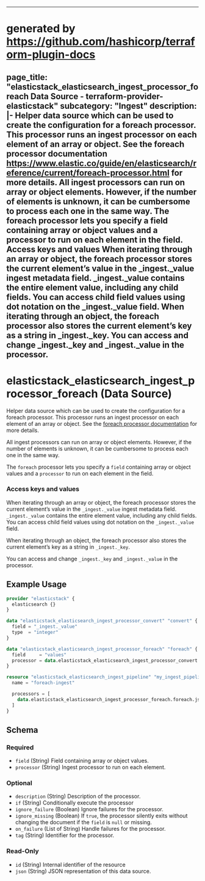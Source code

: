 
---
# generated by https://github.com/hashicorp/terraform-plugin-docs
page_title: "elasticstack_elasticsearch_ingest_processor_foreach Data Source - terraform-provider-elasticstack"
subcategory: "Ingest"
description: |-
  Helper data source which can be used to create the configuration for a foreach processor. This processor runs an ingest processor on each element of an array or object. See the foreach processor documentation https://www.elastic.co/guide/en/elasticsearch/reference/current/foreach-processor.html for more details.
  All ingest processors can run on array or object elements. However, if the number of elements is unknown, it can be cumbersome to process each one in the same way.
  The foreach processor lets you specify a field containing array or object values and a processor to run on each element in the field.
  Access keys and values
  When iterating through an array or object, the foreach processor stores the current element’s value in the _ingest._value ingest metadata field. _ingest._value contains the entire element value, including any child fields. You can access child field values using dot notation on the _ingest._value field.
  When iterating through an object, the foreach processor also stores the current element’s key as a string in _ingest._key.
  You can access and change _ingest._key and _ingest._value in the processor.
---

# elasticstack_elasticsearch_ingest_processor_foreach (Data Source)

Helper data source which can be used to create the configuration for a foreach processor. This processor runs an ingest processor on each element of an array or object. See the [foreach processor documentation](https://www.elastic.co/guide/en/elasticsearch/reference/current/foreach-processor.html) for more details.

All ingest processors can run on array or object elements. However, if the number of elements is unknown, it can be cumbersome to process each one in the same way.

The `foreach` processor lets you specify a `field` containing array or object values and a `processor` to run on each element in the field.

### Access keys and values

When iterating through an array or object, the foreach processor stores the current element’s value in the `_ingest._value` ingest metadata field. `_ingest._value` contains the entire element value, including any child fields. You can access child field values using dot notation on the `_ingest._value` field.

When iterating through an object, the foreach processor also stores the current element’s key as a string in `_ingest._key`.

You can access and change `_ingest._key` and `_ingest._value` in the processor.

## Example Usage

```terraform
provider "elasticstack" {
  elasticsearch {}
}

data "elasticstack_elasticsearch_ingest_processor_convert" "convert" {
  field = "_ingest._value"
  type  = "integer"
}

data "elasticstack_elasticsearch_ingest_processor_foreach" "foreach" {
  field     = "values"
  processor = data.elasticstack_elasticsearch_ingest_processor_convert.convert.json
}

resource "elasticstack_elasticsearch_ingest_pipeline" "my_ingest_pipeline" {
  name = "foreach-ingest"

  processors = [
    data.elasticstack_elasticsearch_ingest_processor_foreach.foreach.json
  ]
}
```

<!-- schema generated by tfplugindocs -->
## Schema

### Required

- `field` (String) Field containing array or object values.
- `processor` (String) Ingest processor to run on each element.

### Optional

- `description` (String) Description of the processor.
- `if` (String) Conditionally execute the processor
- `ignore_failure` (Boolean) Ignore failures for the processor.
- `ignore_missing` (Boolean) If `true`, the processor silently exits without changing the document if the `field` is `null` or missing.
- `on_failure` (List of String) Handle failures for the processor.
- `tag` (String) Identifier for the processor.

### Read-Only

- `id` (String) Internal identifier of the resource
- `json` (String) JSON representation of this data source.
